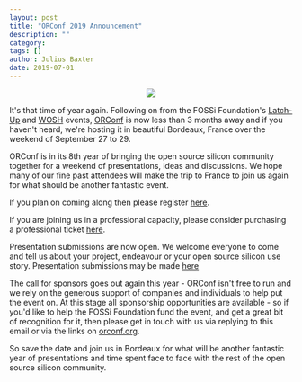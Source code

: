 ```yaml
---
layout: post
title: "ORConf 2019 Announcement"
description: ""
category:
tags: []
author: Julius Baxter
date: 2019-07-01
---
```


<center><img src="https://orconf.org/images/symbol2017.png" class="img-responsive" /></center>


It's that time of year again. Following on from the FOSSi Foundation's
[Latch-Up](http://latch-up.io) and [WOSH](https://fossi-foundation.org/wosh/) events, [ORConf](https://orconf.org) is now less than 3 months away and if
you haven't heard, we're hosting it in beautiful Bordeaux, France over
the weekend of September 27 to 29.

ORConf is in its 8th year of bringing the open source silicon
community together for a weekend of presentations, ideas and
discussions. We hope many of our fine past attendees will make the
trip to France to join us again for what should be another fantastic
event.

If you plan on coming along then please register [here](https://orconf.org/#register).

If you are joining us in a professional capacity, please consider
purchasing a professional ticket [here](https://orconf.org/#ticket).

Presentation submissions are now open. We welcome everyone to come and
tell us about your project, endeavour or your open source silicon use
story. Presentation submissions may be made [here](https://orconf.org/#present)

The call for sponsors goes out again this year  - ORConf isn't free to
run and we rely on the generous support of companies and individuals
to help put the event on. At this stage all sponsorship opportunities
are available - so if you'd like to help the FOSSi Foundation fund the
event, and get a great bit of recognition for it, then please get in
touch with us via replying to this email or via the links on
[orconf.org](https://orconf.org).

So save the date and join us in Bordeaux for what will be another fantastic year of presentations and time spent face to face with the rest of the open source silicon community.